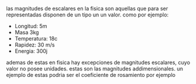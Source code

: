 las magnitudes de escalares en la fisica son aquellas que para ser representadas disponen de un tipo un un valor. como por ejemplo:
- Longitud: 5m
- Masa 3kg
- Temperatura: 18c
- Rapidez: 30 m/s
- Energia: 300j

ademas de estas en fisica hay excepciones de magnitudes escalares, cuyo valor no posee unidades. estas son las magnitudes addimensionales. un ejemplo de estas podria ser el coeficiente de rosamiento por ejemplo